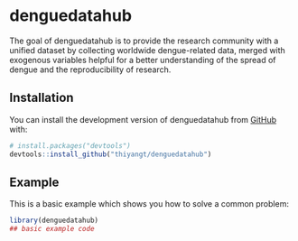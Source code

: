 
<!-- README.md is generated from README.Rmd. Please edit that file -->

# denguedatahub

<!-- badges: start -->
<!-- badges: end -->

The goal of denguedatahub is to provide the research community with a
unified dataset by collecting worldwide dengue-related data, merged with
exogenous variables helpful for a better understanding of the spread of
dengue and the reproducibility of research.

## Installation

You can install the development version of denguedatahub from
[GitHub](https://github.com/) with:

``` r
# install.packages("devtools")
devtools::install_github("thiyangt/denguedatahub")
```

## Example

This is a basic example which shows you how to solve a common problem:

``` r
library(denguedatahub)
## basic example code
```
